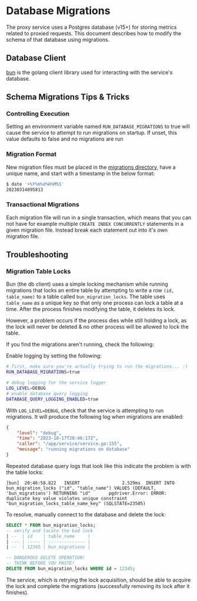 # Database Migrations

The proxy service uses a Postgres database (v15+) for storing metrics related to proxied requests. This document describes how to modify the schema of that database using migrations.

## Database Client

[bun](https://bun.uptrace.dev/) is the golang client library used for  interacting with the service's database.

## Schema Migrations Tips & Tricks

### Controlling Execution

Setting an environment variable named `RUN_DATABASE_MIGRATIONS` to true will cause the service to attempt to run migrations on startup. If unset, this value defaults to false and no migrations are run

### Migration Format

New migration files must be placed in the [migrations directory](../clients/database/migrations/), have a unique name, and start with a timestamp in the below format:

```bash
$ date '+%Y%m%d%H%M%S'
20230314095813
```

### Transactional Migrations

Each migration file will run in a single transaction, which means that you can not have for example multiple `CREATE INDEX CONCURRENTLY` statements in a given migration file. Instead break each statement out into it's own migration file.

## Troubleshooting

### Migration Table Locks

Bun (the db client) uses a simple locking mechanism while running migrations that locks an entire table by attempting to write a row `(id, table_name)` to a table called `bun_migration_locks`. The table uses `table_name` as a unique key so that only one process can lock a table at a time. After the process finishes modifying the table, it deletes its lock.

However, a problem occurs if the process dies while still holding a lock, as the lock will never be deleted & no other process will be allowed to lock the table.

If you find the migrations aren't running, check the following:

Enable logging by setting the following:
```sh
# first, make sure you're actually trying to run the migrations... :)
RUN_DATABASE_MIGRATIONS=true

# debug logging for the service logger
LOG_LEVEL=DEBUG
# enable database query logging
DATABASE_QUERY_LOGGING_ENABLED=true
```

With `LOG_LEVEL=DEBUG`, check that the service is attempting to run migrations. It will produce the following log when migrations are enabled:
```json
{
    "level": "debug",
    "time": "2023-10-17T20:46:17Z",
    "caller": "/app/service/service.go:155",
    "message": "running migrations on database"
}
```

Repeated database query logs that look like this indicate the problem is with the table locks:
```log
[bun]  20:46:58.822   INSERT                2.529ms  INSERT INTO bun_migration_locks ("id", "table_name") VALUES (DEFAULT, 'bun_migrations') RETURNING "id" 	  pgdriver.Error: ERROR: duplicate key value violates unique constraint "bun_migration_locks_table_name_key" (SQLSTATE=23505)
```

To resolve, manually connect to the database and delete the lock:
```sql
SELECT * FROM bun_migration_locks;
-- verify and locate the bad lock
| --  | id    | table_name     |
| --- | ----- | -------------- |
| --  | 12345 | bun_migrations |

-- DANGEROUS DELETE OPERATION!
-- THINK BEFORE YOU PASTE!
DELETE FROM bun_migration_locks WHERE id = 12345;
```

The service, which is retrying the lock acquisition, should be able to acquire the lock and complete the migrations (successfully removing its lock after it finishes).
